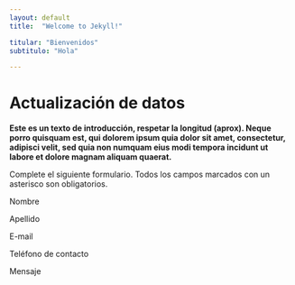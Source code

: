 ```yaml
---
layout: default
title:  "Welcome to Jekyll!"

titular: "Bienvenidos"
subtitulo: "Hola"

---
```


# Actualización de datos

**Este es un texto de introducción, respetar la longitud (aprox). Neque porro quisquam est, qui dolorem ipsum quia dolor sit amet, consectetur, adipisci velit, sed quia non numquam eius modi tempora incidunt ut labore et dolore magnam aliquam quaerat.**


Complete el siguiente formulario. Todos los campos marcados con un asterisco son obligatorios.


Nombre

Apellido

E-mail

Teléfono de contacto

Mensaje
